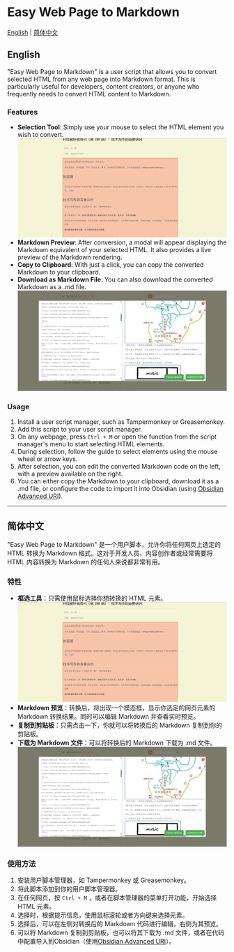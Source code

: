 # Easy Web Page to Markdown

[English](#english) | [简体中文](#简体中文)

## English

"Easy Web Page to Markdown" is a user script that allows you to convert selected HTML from any web page into Markdown format. This is particularly useful for developers, content creators, or anyone who frequently needs to convert HTML content to Markdown.

### Features

- **Selection Tool**: Simply use your mouse to select the HTML element you wish to convert.
![Selection Tool](Clip_2024-02-08_15-13-03.png)
- **Markdown Preview**: After conversion, a modal will appear displaying the Markdown equivalent of your selected HTML. It also provides a live preview of the Markdown rendering.
- **Copy to Clipboard**: With just a click, you can copy the converted Markdown to your clipboard.
- **Download as Markdown File**: You can also download the converted Markdown as a .md file.
![Convert Result](Clip_2024-02-08_15-14-33.png)

### Usage

1. Install a user script manager, such as Tampermonkey or Greasemonkey.
2. Add this script to your user script manager.
3. On any webpage, press `Ctrl + M` or open the function from the script manager's menu to start selecting HTML elements.
4. During selection, follow the guide to select elements using the mouse wheel or arrow keys.
5. After selection, you can edit the converted Markdown code on the left, with a preview available on the right.
6. You can either copy the Markdown to your clipboard, download it as a .md file, or configure the code to import it into Obsidian (using [Obsidian Advanced URI](https://vinzent03.github.io/obsidian-advanced-uri/installing)).

------

## 简体中文

"Easy Web Page to Markdown" 是一个用户脚本，允许你将任何网页上选定的 HTML 转换为 Markdown 格式。这对于开发人员、内容创作者或经常需要将 HTML 内容转换为 Markdown 的任何人来说都非常有用。

### 特性

- **框选工具**：只需使用鼠标选择你想转换的 HTML 元素。
![框选工具](Clip_2024-02-08_15-13-03.png)
- **Markdown 预览**：转换后，将出现一个模态框，显示你选定的网页元素的 Markdown 转换结果。同时可以编辑 Markdown 并查看实时预览。
- **复制到剪贴板**：只需点击一下，你就可以将转换后的 Markdown 复制到你的剪贴板。
- **下载为 Markdown 文件**：可以将转换后的 Markdown 下载为 .md 文件。
![转换展示](Clip_2024-02-08_15-14-33.png)

### 使用方法

1. 安装用户脚本管理器，如 Tampermonkey 或 Greasemonkey。
2. 将此脚本添加到你的用户脚本管理器。
3. 在任何网页，按 `Ctrl + M` ，或者在脚本管理器的菜单打开功能，开始选择 HTML 元素。
4. 选择时，根据提示信息，使用鼠标滚轮或者方向键来选择元素。
5. 选择后，可以在左侧对转换后的 Markdown 代码进行编辑，右侧为其预览。
6. 可以将 Markdown 复制到剪贴板，也可以将其下载为 .md 文件，或者在代码中配置导入到Obsidian（使用[Obsidian Advanced URI](https://vinzent03.github.io/obsidian-advanced-uri/installing)）。
